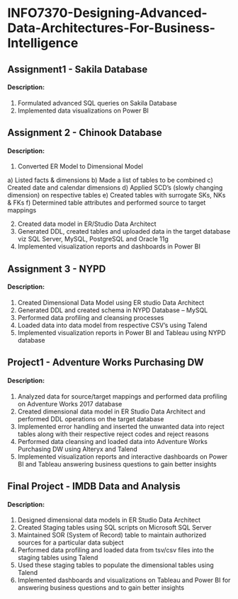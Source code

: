 # INFO7370-Designing-Advanced-Data-Architectures-For-Business-Intelligence

## Assignment1 - Sakila Database

#### Description:

1. Formulated advanced SQL queries on Sakila Database
2. Implemented data visualizations on Power BI

## Assignment 2 - Chinook Database

#### Description:

1. Converted ER Model to Dimensional Model

a) Listed facts & dimensions 
b) Made a list of tables to be combined
c) Created date and calendar dimensions
d) Applied SCD’s (slowly changing dimension) on respective tables
e) Created tables with surrogate SKs, NKs & FKs
f) Determined table attributes and performed source to target mappings

2. Created data model in ER/Studio Data Architect
3. Generated DDL, created tables and uploaded data in the target database viz SQL Server, MySQL, PostgreSQL and Oracle 11g
4. Implemented visualization reports and dashboards in Power BI

## Assignment 3 - NYPD

#### Description:

1. Created Dimensional Data Model using ER studio Data Architect
2. Generated DDL and created schema in NYPD Database – MySQL
3. Performed data profiling and cleansing processes
4. Loaded data into data model from respective CSV’s using Talend
5. Implemented visualization reports in Power BI and Tableau using NYPD database


## Project1 - Adventure Works Purchasing DW

#### Description:

1. Analyzed data for source/target mappings and performed data profiling on Adventure Works 2017 database 
2. Created dimensional data model in ER Studio Data Architect and performed DDL operations on the target database 
3. Implemented error handling and inserted the unwanted data into reject tables along with their respective reject codes and reject reasons 
4. Performed data cleansing and loaded data into Adventure Works Purchasing DW using Alteryx and Talend 
5. Implemented visualization reports and interactive dashboards on Power BI and Tableau answering business questions to gain better insights

## Final Project - IMDB Data and Analysis

#### Description:

1. Designed dimensional data models in ER Studio Data Architect
2. Created Staging tables using SQL scripts on Microsoft SQL Server
3. Maintained SOR (System of Record) table to maintain authorized sources for a particular data subject
4. Performed data profiling and loaded data from tsv/csv files into the staging tables using Talend
5. Used these staging tables to populate the dimensional tables using Talend
6. Implemented dashboards and visualizations on Tableau and Power BI for answering business questions and to gain better insights
